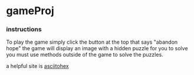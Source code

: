 # gameProj

### instructions 

To play the game simply click the button at the top that says "abandon hope"
the game will display an image with a hidden puzzle for you to solve
you must use methods outside of the game to solve the puzzles. 

a helpful site is [asciitohex](https://www.asciitohex.com/)

